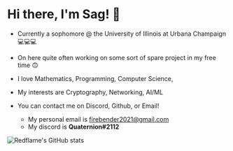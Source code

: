 # Hi there, I'm Sag! 👋
- Currently a sophomore @ the University of Illinois at Urbana Champaign 💻💻💻
- On here quite often working on some sort of spare project in my free time 🙃
- I love Mathematics, Programming, Computer Science,
- My interests are Cryptography, Networking, AI/ML
- You can contact me on Discord, Github, or Email! 

  - My personal email is [firebender2021@gmail.com](mailto:firebender2021@gmail.com)
  - My discord is **Quaternion#2112**


![Redflame's GitHub stats](https://github-readme-stats.vercel.app/api?username=RedFlame2112&show_icons=true&theme=radical)

